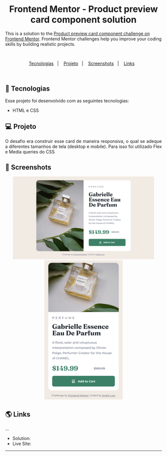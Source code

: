<h1 align="center"> Frontend Mentor - Product preview card component solution </h1>

This is a solution to the [Product preview card component challenge on Frontend Mentor](https://www.frontendmentor.io/challenges/product-preview-card-component-GO7UmttRfa). Frontend Mentor challenges help you improve your coding skills by building realistic projects.

<br>

<p align="center">
  <a href="#-tecnologias">Tecnologias</a>&nbsp;&nbsp;&nbsp;|&nbsp;&nbsp;&nbsp;
  <a href="#-projeto">Projeto</a>&nbsp;&nbsp;&nbsp;|&nbsp;&nbsp;&nbsp;
  <a href="#-screenshots">Screenshots</a>&nbsp;&nbsp;&nbsp;|&nbsp;&nbsp;&nbsp;
  <a href="#-links">Links</a>&nbsp;&nbsp;&nbsp;
</p>

<br>

## 🚀 Tecnologias

Esse projeto foi desenvolvido com as seguintes tecnologias:

- HTML e CSS

## 💻 Projeto

<p align="justify">O desafio era construir esse card de maneira responsiva, o qual se adeque a diferentes tamanhos de tela (desktop e mobile). Para isso foi utilizado Flex e Media queries do CSS</p>

## 📸 Screenshots

<p align="center">
  <img alt="product-preview-card-desktop" src=".github/product-preview-card-desktop.png" width="90%">
  <img alt="product-preview-card-mobile" src=".github/product-preview-card-mobile.png" width="50%">
</p>

## 🌎 Links

...

- Solution: []()
- Live Site: []()

---
